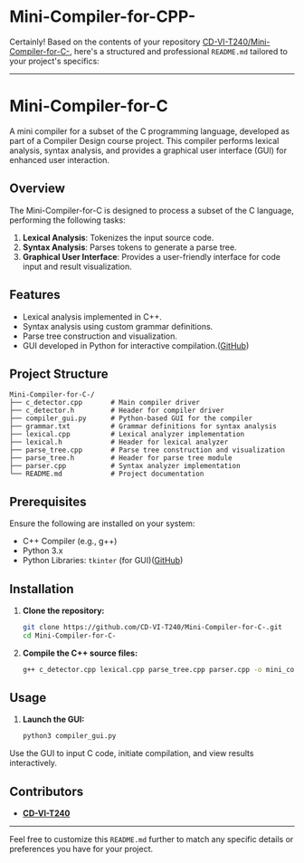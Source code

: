 # Mini-Compiler-for-CPP-
Certainly! Based on the contents of your repository [CD-VI-T240/Mini-Compiler-for-C-](https://github.com/CD-VI-T240/Mini-Compiler-for-C-/tree/master), here's a structured and professional `README.md` tailored to your project's specifics:

---

# Mini-Compiler-for-C

A mini compiler for a subset of the C programming language, developed as part of a Compiler Design course project. This compiler performs lexical analysis, syntax analysis, and provides a graphical user interface (GUI) for enhanced user interaction.


## Overview

The Mini-Compiler-for-C is designed to process a subset of the C language, performing the following tasks:

1. **Lexical Analysis**: Tokenizes the input source code.
2. **Syntax Analysis**: Parses tokens to generate a parse tree.
3. **Graphical User Interface**: Provides a user-friendly interface for code input and result visualization.

## Features

* Lexical analysis implemented in C++.
* Syntax analysis using custom grammar definitions.
* Parse tree construction and visualization.
* GUI developed in Python for interactive compilation.([GitHub][1])

## Project Structure

```plaintext
Mini-Compiler-for-C-/
├── c_detector.cpp       # Main compiler driver
├── c_detector.h         # Header for compiler driver
├── compiler_gui.py      # Python-based GUI for the compiler
├── grammar.txt          # Grammar definitions for syntax analysis
├── lexical.cpp          # Lexical analyzer implementation
├── lexical.h            # Header for lexical analyzer
├── parse_tree.cpp       # Parse tree construction and visualization
├── parse_tree.h         # Header for parse tree module
├── parser.cpp           # Syntax analyzer implementation
└── README.md            # Project documentation
```



## Prerequisites

Ensure the following are installed on your system:

* C++ Compiler (e.g., g++)
* Python 3.x
* Python Libraries: `tkinter` (for GUI)([GitHub][2])

## Installation

1. **Clone the repository:**

   ```bash
   git clone https://github.com/CD-VI-T240/Mini-Compiler-for-C-.git
   cd Mini-Compiler-for-C-
   ```



2. **Compile the C++ source files:**

   ```bash
   g++ c_detector.cpp lexical.cpp parse_tree.cpp parser.cpp -o mini_compiler
   ```



## Usage



1. **Launch the GUI:**

   ```bash
   python3 compiler_gui.py
   ```



Use the GUI to input C code, initiate compilation, and view results interactively.

## Contributors

* **[CD-VI-T240](https://github.com/CD-VI-T240)**


---

Feel free to customize this `README.md` further to match any specific details or preferences you have for your project.

[1]: https://github.com/Omar-Khaled2198/Mini-Compiler?utm_source=chatgpt.com "GitHub - Omar-Khaled2198/Mini-Compiler: A mini compiler for C language ..."
[2]: https://github.com/TangoEnSkai/mini-c-compiler-c?utm_source=chatgpt.com "GitHub - TangoEnSkai/mini-c-compiler-c: Complier Construction for Mini ..."

